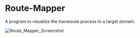 # Route-Mapper
A program to visualize the traceroute process to a target domain.

![Route_Mapper_Screenshot](https://user-images.githubusercontent.com/90629653/222931201-0988a135-0f88-4719-808d-c325cb42f39e.png)
